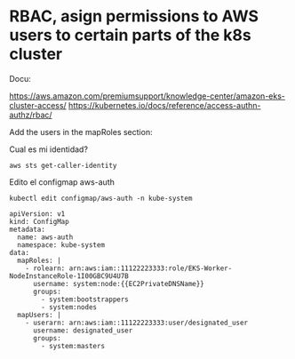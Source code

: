 # RBAC, asign permissions to AWS users to certain parts of the k8s cluster

Docu: 

https://aws.amazon.com/premiumsupport/knowledge-center/amazon-eks-cluster-access/
https://kubernetes.io/docs/reference/access-authn-authz/rbac/

Add the users in the mapRoles section:

Cual es mi identidad?
```
aws sts get-caller-identity
```
Edito el configmap aws-auth
```
kubectl edit configmap/aws-auth -n kube-system
```

```
apiVersion: v1 
kind: ConfigMap 
metadata: 
  name: aws-auth 
  namespace: kube-system 
data: 
  mapRoles: | 
    - rolearn: arn:aws:iam::11122223333:role/EKS-Worker-NodeInstanceRole-1I00GBC9U4U7B 
      username: system:node:{{EC2PrivateDNSName}} 
      groups: 
        - system:bootstrappers 
        - system:nodes 
  mapUsers: | 
    - userarn: arn:aws:iam::11122223333:user/designated_user 
      username: designated_user 
      groups: 
        - system:masters
```
